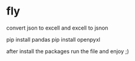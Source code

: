 # fly
convert json to excell and excell to jsnon




pip install pandas
pip install openpyxl

after install the packages run the file and enjoy ;)
